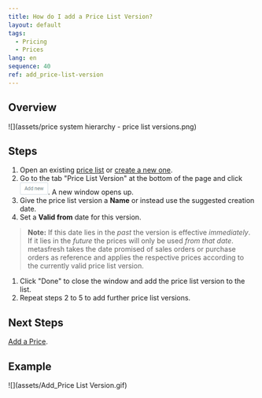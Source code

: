 ```yaml
---
title: How do I add a Price List Version?
layout: default
tags:
  - Pricing
  - Prices
lang: en
sequence: 40
ref: add_price-list-version
---
```


## Overview
![](assets/price system hierarchy - price list versions.png)

## Steps
1. Open an existing [price list](Menu) or [create a new one](Add_price-list).
1. Go to the tab "Price List Version" at the bottom of the page and click ![](assets/Add_New_Button.png). A new window opens up.
1. Give the price list version a **Name** or instead use the suggested creation date.
1. Set a **Valid from** date for this version.
 >**Note:** If this date lies in the *past* the version is effective *immediately*. If it lies in the *future* the prices will only be used *from that date*. metasfresh takes the date promised of sales orders or purchase orders as reference and applies the respective prices according to the currently valid price list version.

1. Click "Done" to close the window and add the price list version to the list.
1. Repeat steps 2 to 5 to add further price list versions.

## Next Steps
[Add a Price](Add_price).

## Example
![](assets/Add_Price List Version.gif)

